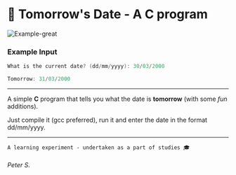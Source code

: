 # 📅 Tomorrow's Date - A **C** program

![Example-great](https://i.imgur.com/xugS7Sq.png)

### Example Input
```c
What is the current date? (dd/mm/yyyy): 30/03/2000

Tomorrow: 31/03/2000
```
---

A simple **C** program that tells you what the date is **tomorrow** (with some *fun* additions).

Just compile it (gcc preferred), run it and enter the date in the format dd/mm/yyyy.

---
```
A learning experiment - undertaken as a part of studies 🎓
```

###### Peter S.
